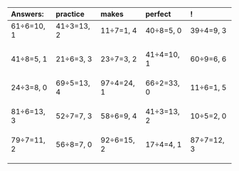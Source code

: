 | Answers: | practice | makes | perfect | ! |
| :--- | :--- | :--- | :--- | :--- |
| 61÷6=10, 1 | 41÷3=13, 2 | 11÷7=1, 4 | 40÷8=5, 0 | 39÷4=9, 3 | 
|   |   |   |   |   | 
|   |   |   |   |   | 
|   |   |   |   |   | 
| 41÷8=5, 1 | 21÷6=3, 3 | 23÷7=3, 2 | 41÷4=10, 1 | 60÷9=6, 6 | 
|   |   |   |   |   | 
|   |   |   |   |   | 
|   |   |   |   |   | 
| 24÷3=8, 0 | 69÷5=13, 4 | 97÷4=24, 1 | 66÷2=33, 0 | 11÷6=1, 5 | 
|   |   |   |   |   | 
|   |   |   |   |   | 
|   |   |   |   |   | 
| 81÷6=13, 3 | 52÷7=7, 3 | 58÷6=9, 4 | 41÷3=13, 2 | 10÷5=2, 0 | 
|   |   |   |   |   | 
|   |   |   |   |   | 
|   |   |   |   |   | 
| 79÷7=11, 2 | 56÷8=7, 0 | 92÷6=15, 2 | 17÷4=4, 1 | 87÷7=12, 3 | 
|   |   |   |   |   | 
|   |   |   |   |   | 
|   |   |   |   |   | 
